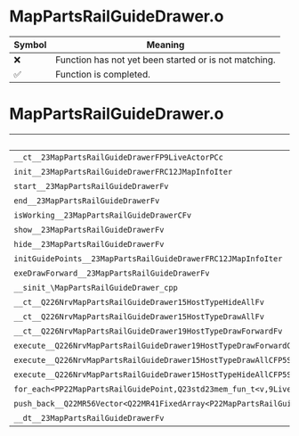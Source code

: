 # MapPartsRailGuideDrawer.o
| Symbol | Meaning 
| ------------- | ------------- 
| :x: | Function has not yet been started or is not matching. 
| :white_check_mark: | Function is completed. 


# MapPartsRailGuideDrawer.o
| Symbol | Decompiled? |
| ------------- | ------------- |
| `__ct__23MapPartsRailGuideDrawerFP9LiveActorPCc` | :x: |
| `init__23MapPartsRailGuideDrawerFRC12JMapInfoIter` | :x: |
| `start__23MapPartsRailGuideDrawerFv` | :white_check_mark: |
| `end__23MapPartsRailGuideDrawerFv` | :white_check_mark: |
| `isWorking__23MapPartsRailGuideDrawerCFv` | :x: |
| `show__23MapPartsRailGuideDrawerFv` | :x: |
| `hide__23MapPartsRailGuideDrawerFv` | :x: |
| `initGuidePoints__23MapPartsRailGuideDrawerFRC12JMapInfoIter` | :white_check_mark: |
| `exeDrawForward__23MapPartsRailGuideDrawerFv` | :x: |
| `__sinit_\MapPartsRailGuideDrawer_cpp` | :x: |
| `__ct__Q226NrvMapPartsRailGuideDrawer15HostTypeHideAllFv` | :x: |
| `__ct__Q226NrvMapPartsRailGuideDrawer15HostTypeDrawAllFv` | :x: |
| `__ct__Q226NrvMapPartsRailGuideDrawer19HostTypeDrawForwardFv` | :x: |
| `execute__Q226NrvMapPartsRailGuideDrawer19HostTypeDrawForwardCFP5Spine` | :x: |
| `execute__Q226NrvMapPartsRailGuideDrawer15HostTypeDrawAllCFP5Spine` | :x: |
| `execute__Q226NrvMapPartsRailGuideDrawer15HostTypeHideAllCFP5Spine` | :x: |
| `for_each<PP22MapPartsRailGuidePoint,Q23std23mem_fun_t<v,9LiveActor>>__3stdFPP22MapPartsRailGuidePointPP22MapPartsRailGuidePointQ23std23mem_fun_t<v,9LiveActor>_Q23std23mem_fun_t<v,9LiveActor>` | :x: |
| `push_back__Q22MR56Vector<Q22MR41FixedArray<P22MapPartsRailGuidePoint,256>>FRCP22MapPartsRailGuidePoint` | :x: |
| `__dt__23MapPartsRailGuideDrawerFv` | :white_check_mark: |
